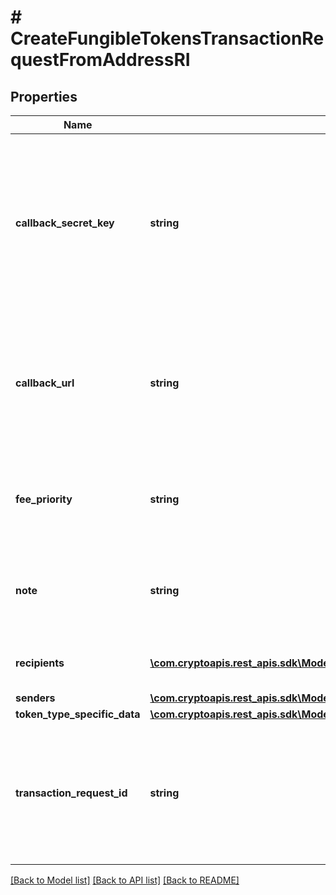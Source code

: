 # # CreateFungibleTokensTransactionRequestFromAddressRI

## Properties

Name | Type | Description | Notes
------------ | ------------- | ------------- | -------------
**callback_secret_key** | **string** | Represents the Secret Key value provided by the customer. This field is used for security purposes during the callback notification, in order to prove the sender of the callback as Crypto APIs. For more information please see our [Documentation](https://developers.cryptoapis.io/technical-documentation/general-information/callbacks#callback-security). |
**callback_url** | **string** | Represents the URL that is set by the customer where the callback will be received at. The callback notification will be received only if and when the event occurs. &#x60;We support ONLY httpS type of protocol&#x60;. |
**fee_priority** | **string** | Represents the fee priority of the automation, whether it is \&quot;slow\&quot;, \&quot;standard\&quot; or \&quot;fast\&quot;. |
**note** | **string** | Represents an optional note to add a free text in, explaining or providing additional detail on the transaction request. | [optional]
**recipients** | [**\com.cryptoapis.rest_apis.sdk\Model\CreateFungibleTokensTransactionRequestFromAddressRIRecipientsInner[]**](CreateFungibleTokensTransactionRequestFromAddressRIRecipientsInner.md) | Defines the destination for the transaction, i.e. the recipient(s). |
**senders** | [**\com.cryptoapis.rest_apis.sdk\Model\CreateCoinsTransactionRequestFromAddressRISenders**](CreateCoinsTransactionRequestFromAddressRISenders.md) |  |
**token_type_specific_data** | [**\com.cryptoapis.rest_apis.sdk\Model\CreateFungibleTokensTransactionRequestFromAddressRIS**](CreateFungibleTokensTransactionRequestFromAddressRIS.md) |  |
**transaction_request_id** | **string** | Represents a unique identifier of the transaction request (the request sent to make a transaction), which helps in identifying which callback and which &#x60;referenceId&#x60; concern that specific transaction request. |

[[Back to Model list]](../../README.md#models) [[Back to API list]](../../README.md#endpoints) [[Back to README]](../../README.md)
